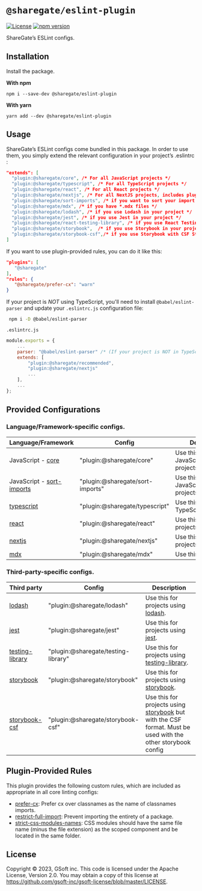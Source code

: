 # `@sharegate/eslint-plugin`

[![License](https://img.shields.io/badge/License-Apache_2.0-blue.svg)](../../LICENSE.md)
[![npm version](https://img.shields.io/npm/v/@sharegate/eslint-plugin)](https://www.npmjs.com/package/@sharegate/eslint-plugin)

ShareGate’s ESLint configs.

## Installation

Install the package.

**With npm**
```shell
npm i --save-dev @sharegate/eslint-plugin
```

**With yarn**
```shell
yarn add --dev @sharegate/eslint-plugin
```

## Usage

ShareGate’s ESLint configs come bundled in this package. In order to use them, you simply extend the relevant configuration in your project’s .eslintrc  :
```json  
"extends": [ 
  "plugin:@sharegate/core", /* For all JavaScript projects */ 
  "plugin:@sharegate/typescript", /* For all TypeScript projects */ 
  "plugin:@sharegate/react", /* For all React projects */ 
  "plugin:@sharegate/nextjs", /* For all NextJS projects, includes plugin:@sharegate/react */ 
  "plugin:@sharegate/sort-imports", /* if you want to sort your import statements */ 
  "plugin:@sharegate/mdx", /* if you have *.mdx files */
  "plugin:@sharegate/lodash", /* if you use Lodash in your project */
  "plugin:@sharegate/jest", /* if you use Jest in your project */
  "plugin:@sharegate/react-testing-library", /* if you use React Testing Library in your project */
  "plugin:@sharegate/storybook",  /* if you use Storybook in your project */
  "plugin:@sharegate/storybook-csf",/* if you use Storybook with CSF Stories in your project */
]
 ```
 
 If you want to use plugin-provided rules, you can do it like this:
 ```json
"plugins": [
    "@sharegate"
],
"rules": {
    "@sharegate/prefer-cx": "warn"
}
 ```
 
 If your project is *NOT* using TypeScript, you'll need to install `@babel/eslint-parser` and update your `.eslintrc.js` configuration file:
```bash
 npm i -D @babel/eslint-parser
```

`.eslintrc.js` 
```javascript
module.exports = {
    ...
    parser: "@babel/eslint-parser" /* (If your project is NOT in TypeScript) */
    extends: [
        "plugin:@sharegate/recommended",
        "plugin:@sharegate/nextjs"
        ...
    ],
    ...
};
```

## Provided Configurations

### Language/Framework-specific configs.
| Language/Framework | Config | Description |
| --- | --- | --- |
| JavaScript - [core](lib/config/core.ts) | "plugin:@sharegate/core" | Use this for all JavaScript/TypeScript projects. |
| JavaScript - [sort-imports](lib/config/sort-imports.ts) | "plugin:@sharegate/sort-imports" | Use this for JavaScript/TypeScript projects. |
| [typescript](lib/config/typescript.ts) | "plugin:@sharegate/typescript" | Use this for TypeScript projects. |
| [react](lib/config/react.ts) | "plugin:@sharegate/react" | Use this for React projects. |
| [nextjs](lib/config/nextjs.ts) |"plugin:@sharegate/nextjs" | Use this for NextJs projects. |
| [mdx](lib/config/mdx.ts) |"plugin:@sharegate/mdx" | Use this for [mdx files](https://mdxjs.com/). |

### Third-party-specific configs.
| Third party | Config | Description |
| --- | --- | --- |
| [lodash](lib/config/lodash.ts) | "plugin:@sharegate/lodash" | Use this for projects using [lodash](https://lodash.com/).|
| [jest](lib/config/jest.ts) | "plugin:@sharegate/jest" | Use this for projects using [jest](https://jestjs.io/).|
| [testing-library](lib/config/testing-library.ts) | "plugin:@sharegate/testing-library" | Use this for projects using [testing-library](https://testing-library.com/).|
| [storybook](lib/config/storybook.ts) | "plugin:@sharegate/storybook" | Use this for projects using [storybook](https://storybook.js.org/).|
| [storybook-csf](lib/config/storybook-csf.ts) | "plugin:@sharegate/storybook-csf" | Use this for projects using [storybook](https://storybook.js.org/) but with the CSF format. Must be used with the other storybook config |

## Plugin-Provided Rules 

This plugin provides the following custom rules, which are included as appropriate in all core linting configs:

- [prefer-cx](docs/rules/prefer-cx.md): Prefer cx over classnames as the name of classnames imports.
- [restrict-full-import](docs/rules/restrict-full-import.md): Prevent importing the entirety of a package.
- [strict-css-modules-names](docs/rules/strict-css-modules-names.md): CSS modules should have the same file name (minus the file extension) as the scoped component and be located in the same folder.

## License

Copyright © 2023, GSoft inc. This code is licensed under the Apache License, Version 2.0. You may obtain a copy of this license at https://github.com/gsoft-inc/gsoft-license/blob/master/LICENSE.